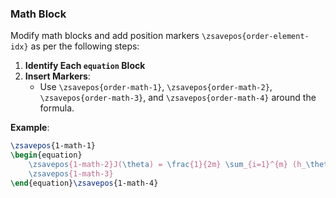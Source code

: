 ### Math Block
Modify math blocks and add position markers `\zsavepos{order-element-idx}` as per the following steps:

1. **Identify Each `equation` Block**
2. **Insert Markers**:
   - Use `\zsavepos{order-math-1}`, `\zsavepos{order-math-2}`, `\zsavepos{order-math-3}`, and `\zsavepos{order-math-4}` around the formula.

**Example**:

```latex
\zsavepos{1-math-1}
\begin{equation}
    \zsavepos{1-math-2}J(\theta) = \frac{1}{2m} \sum_{i=1}^{m} (h_\theta(x^{(i)}) - y^{(i)})^2
    \zsavepos{1-math-3}
\end{equation}\zsavepos{1-math-4}
```
